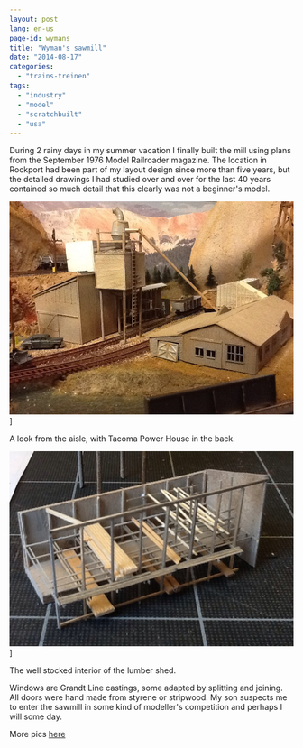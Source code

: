 ```yaml
---
layout: post
lang: en-us
page-id: wymans
title: "Wyman's sawmill"
date: "2014-08-17"
categories:
  - "trains-treinen"
tags:
  - "industry"
  - "model"
  - "scratchbuilt"
  - "usa"
---
```


During 2 rainy days in my summer vacation I finally built the mill using plans from the
September 1976 Model Railroader magazine. The location in Rockport had been part of my
layout design since more than five years, but the detailed drawings I had studied over
and over for the last 40 years contained so much detail that this clearly was not a
beginner's model.

![Tacome power house](/assets/img/blog/IMG_4144.jpg)]

<div class="caption">
A look from the aisle, with Tacoma Power House in the back.
</div>

![lumber shed model](/assets/img/blog/IMG_4129.jpg)]

<div class="caption">
The well stocked interior of the lumber shed.
</div>

Windows are Grandt Line castings, some adapted by splitting and joining.
All doors were hand made from styrene or stripwood. My son suspects me to enter the
sawmill in some kind of modeller's competition and perhaps I will some day.

More pics [here](https://www.ebroerse.nl/photo/index.php?/category/2)
